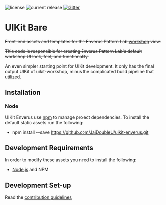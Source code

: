 ![license](https://img.shields.io/github/license/pattern-lab/patternlab-node.svg)
![current release](https://img.shields.io/npm/v/@pattern-lab/uikit-bare.svg)
[![Gitter](https://img.shields.io/gitter/room/pattern-lab/node.svg)](https://gitter.im/pattern-lab/node)

# UIKit Bare

~~Front-end assets and templates for the Enverus Pattern Lab [workshop](http://bradfrost.com/blog/post/the-workshop-and-the-storefront/) view.~~

~~This code is responsible for creating Enverus Pattern Lab's default workshop UI look, feel, and functionality.~~

An even simpler starting point for UIKit development. It only has the final output UIKit of uikit-workshop, minus the complicated build pipeline that utilized.


## Installation

### Node

UIKit Enverus use [npm](https://www.npmjs.com/) to manage project dependencies. To install the default static assets run the following:

* npm install --save https://github.com/JaiDoubleU/uikit-enverus.git

## Development Requirements

In order to modify these assets you need to install the following:

* [Node.js](http://nodejs.org) and NPM

## Development Set-up

Read the [contribution guidelines](https://github.com/pattern-lab/patternlab-node/blob/master/packages/uikit-workshop/.github/CONTRIBUTING.md)
